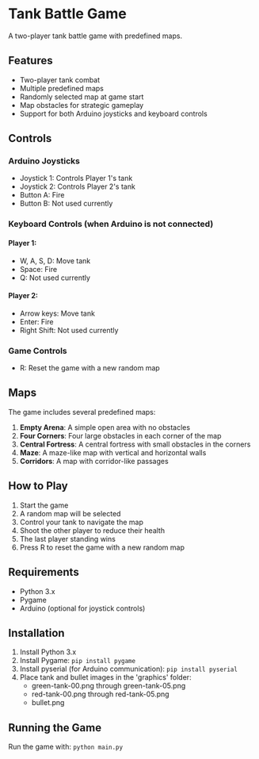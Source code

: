 # Tank Battle Game

A two-player tank battle game with predefined maps.

## Features

- Two-player tank combat
- Multiple predefined maps
- Randomly selected map at game start
- Map obstacles for strategic gameplay
- Support for both Arduino joysticks and keyboard controls

## Controls

### Arduino Joysticks
- Joystick 1: Controls Player 1's tank
- Joystick 2: Controls Player 2's tank
- Button A: Fire
- Button B: Not used currently

### Keyboard Controls (when Arduino is not connected)
#### Player 1:
- W, A, S, D: Move tank
- Space: Fire
- Q: Not used currently

#### Player 2:
- Arrow keys: Move tank
- Enter: Fire
- Right Shift: Not used currently

### Game Controls
- R: Reset the game with a new random map

## Maps

The game includes several predefined maps:

1. **Empty Arena**: A simple open area with no obstacles
2. **Four Corners**: Four large obstacles in each corner of the map
3. **Central Fortress**: A central fortress with small obstacles in the corners
4. **Maze**: A maze-like map with vertical and horizontal walls
5. **Corridors**: A map with corridor-like passages

## How to Play

1. Start the game
2. A random map will be selected
3. Control your tank to navigate the map
4. Shoot the other player to reduce their health
5. The last player standing wins
6. Press R to reset the game with a new random map

## Requirements

- Python 3.x
- Pygame
- Arduino (optional for joystick controls)

## Installation

1. Install Python 3.x
2. Install Pygame: `pip install pygame`
3. Install pyserial (for Arduino communication): `pip install pyserial`
4. Place tank and bullet images in the 'graphics' folder:
   - green-tank-00.png through green-tank-05.png
   - red-tank-00.png through red-tank-05.png
   - bullet.png

## Running the Game

Run the game with: `python main.py`